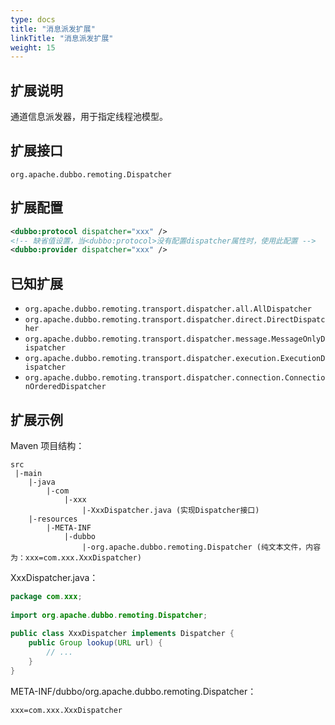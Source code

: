 ```yaml
---
type: docs
title: "消息派发扩展"
linkTitle: "消息派发扩展"
weight: 15
---
```


## 扩展说明

通道信息派发器，用于指定线程池模型。

## 扩展接口

`org.apache.dubbo.remoting.Dispatcher`

## 扩展配置

```xml
<dubbo:protocol dispatcher="xxx" />
<!-- 缺省值设置，当<dubbo:protocol>没有配置dispatcher属性时，使用此配置 -->
<dubbo:provider dispatcher="xxx" />
```

## 已知扩展

* `org.apache.dubbo.remoting.transport.dispatcher.all.AllDispatcher`
* `org.apache.dubbo.remoting.transport.dispatcher.direct.DirectDispatcher`
* `org.apache.dubbo.remoting.transport.dispatcher.message.MessageOnlyDispatcher`
* `org.apache.dubbo.remoting.transport.dispatcher.execution.ExecutionDispatcher`
* `org.apache.dubbo.remoting.transport.dispatcher.connection.ConnectionOrderedDispatcher`

## 扩展示例

Maven 项目结构：

```
src
 |-main
    |-java
        |-com
            |-xxx
                |-XxxDispatcher.java (实现Dispatcher接口)
    |-resources
        |-META-INF
            |-dubbo
                |-org.apache.dubbo.remoting.Dispatcher (纯文本文件，内容为：xxx=com.xxx.XxxDispatcher)
```

XxxDispatcher.java：

```java
package com.xxx;
 
import org.apache.dubbo.remoting.Dispatcher;
 
public class XxxDispatcher implements Dispatcher {
    public Group lookup(URL url) {
        // ...
    }
}
```

META-INF/dubbo/org.apache.dubbo.remoting.Dispatcher：

```properties
xxx=com.xxx.XxxDispatcher
```
